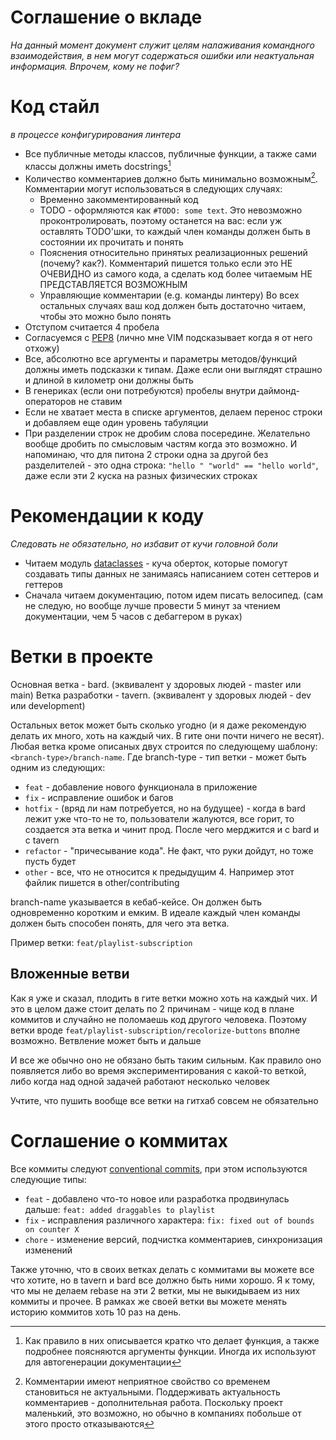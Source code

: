 # Соглашение о вкладе

*На данный момент документ служит целям налаживания командного взаимодействия, в нем могут содержаться ошибки или неактуальная информация. Впрочем, кому не пофиг?*

# Код стайл

*в процессе конфигурирования линтера*

- Все публичные методы классов, публичные функции, а также сами классы должны иметь docstrings[^1]
- Количество комментариев должно быть минимально возможным[^2]. Комментарии могут использоваться в следующих случаях:
    - Временно закомментированный код
    - TODO - оформляются как `#TODO: some text`. Это невозможно проконтролировать, поэтому останется на вас: если уж оставлять TODO'шки, то каждый член команды должен быть в состоянии их прочитать и понять
    - Пояснения относительно принятых реализационных решений (почему? как?). Комментарий пишется только если это НЕ ОЧЕВИДНО из самого кода, а сделать код более читаемым НЕ ПРЕДСТАВЛЯЕТСЯ ВОЗМОЖНЫМ
    - Управляющие комментарии (e.g. команды линтеру)
  Во всех остальных случаях ваш код должен быть достаточно читаем, чтобы это можно было понять
- Отступом считается 4 пробела
- Согласуемся с [PEP8](https://peps.python.org/pep-0008/) (лично мне VIM подсказывает когда я от него отхожу)
- Все, абсолютно все аргументы и параметры методов/функций должны иметь подсказки к типам. Даже если они выглядят страшно и длиной в километр они должны быть
- В генериках (если они потребуются) пробелы внутри даймонд-операторов не ставим
- Если не хватает места в списке аргументов, делаем перенос строки и добавляем еще один уровень табуляции
- При разделении строк не дробим слова посередине. Желательно вообще дробить по смысловым частям когда это возможно. И напоминаю, что для питона 2 строки одна за другой без разделителей - это одна строка: `"hello " "world" == "hello world"`, даже если эти 2 куска на разных физических строках

# Рекомендации к коду

*Следовать не обязательно, но избавит от кучи головной боли*

- Читаем модуль [dataclasses](https://www.geeksforgeeks.org/understanding-python-dataclasses/) - куча оберток, которые помогут создавать типы данных не занимаясь написанием сотен сеттеров и геттеров
- Сначала читаем документацию, потом идем писать велосипед. (сам не следую, но вообще лучше провести 5 минут за чтением документации, чем 5 часов с дебаггером в руках)

# Ветки в проекте

Основная ветка - bard. (эквивалент у здоровых людей - master или main)
Ветка разработки - tavern. (эквивалент у здоровых людей - dev или development)

Остальных веток может быть сколько угодно (и я даже рекомендую делать их много, хоть на каждый чих. В гите они почти ничего не весят). Любая ветка кроме описаных двух строится по следующему шаблону: `<branch-type>/branch-name`. Где branch-type - тип ветки - может быть одним из следующих:

- `feat` - добавление нового функционала в приложение
- `fix` - исправление ошибок и багов
- `hotfix` - (вряд ли нам потребуется, но на будущее) - когда в bard лежит уже что-то не то, пользователи жалуются, все горит, то создается эта ветка и чинит прод. После чего мерджится и с bard и с tavern
- `refactor` - "причесывание кода". Не факт, что руки дойдут, но тоже пусть будет
- `other` - все, что не относится к предыдущим 4. Например этот файлик пишется в other/contributing

branch-name указывается в кебаб-кейсе. Он должен быть одновременно коротким и емким. В идеале каждый член команды должен быть способен понять, для чего эта ветка.

Пример ветки: `feat/playlist-subscription`

## Вложенные ветви

Как я уже и сказал, плодить в гите ветки можно хоть на каждый чих. И это в целом даже стоит делать по 2 причинам - чище код в плане коммитов и случайно не поломаешь код другого человека. Поэтому ветки вроде `feat/playlist-subscription/recolorize-buttons` вполне возможно. Ветвление может быть и дальше

И все же обычно оно не обязано быть таким сильным. Как правило оно появляется либо во время экспериментирования с какой-то веткой, либо когда над одной задачей работают несколько человек

Учтите, что пушить вообще все ветки на гитхаб совсем не обязательно

# Соглашение о коммитах

Все коммиты следуют [conventional commits](https://www.conventionalcommits.org/), при этом используются следующие типы:

- `feat` - добавлено что-то новое или разработка продвинулась дальше: `feat: added draggables to playlist`
- `fix` - исправления различного характера: `fix: fixed out of bounds on counter X`
- `chore` - изменение версий, подчистка комментариев, синхронизация изменений

Также уточню, что в своих ветках делать с коммитами вы можете все что хотите, но в tavern и bard все должно быть  ними хорошо. Я к тому, что мы не делаем rebase на эти 2 ветки, мы не выкидываем из них коммиты и прочее. В рамках же своей ветки вы можете менять историю коммитов хоть 10 раз на день.



[^1]: Как правило в них описывается кратко что делает функция, а также подробнее поясняются аргументы функции. Иногда их используют для автогенерации документации
[^2]: Комментарии имеют неприятное свойство со временем становиться не актуальными. Поддерживать актуальность комментариев - дополнительная работа. Поскольку проект маленький, это возможно, но обычно в компаниях побольше от этого просто отказываются
